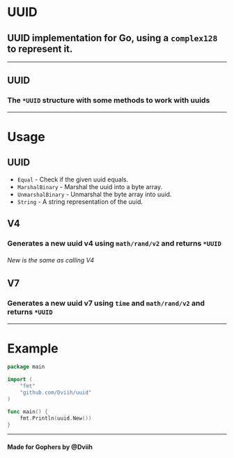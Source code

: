 # UUID

## UUID implementation for Go, using a `complex128` to represent it.

---

## UUID
### The `*UUID` structure with some methods to work with uuids

---

# Usage

## UUID
- `Equal` - Check if the given uuid equals.
- `MarshalBinary` - Marshal the uuid into a byte array.
- `UnmarshalBinary` - Unmarshal the byte array into uuid.
- `String` - A string representation of the uuid.

## V4
### Generates a new uuid v4 using `math/rand/v2` and returns `*UUID`
###### New is the same as calling V4

## V7
### Generates a new uuid v7 using `time` and `math/rand/v2` and returns `*UUID`

---

# Example

```go
package main

import (
	"fmt"
	"github.com/Dviih/uuid"
)

func main() {
	fmt.Println(uuid.New())
}
```

---
#### Made for Gophers by @Dviih